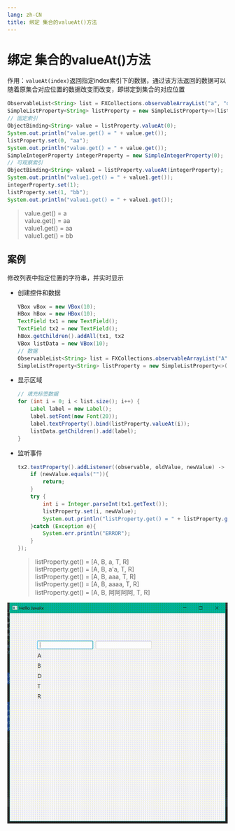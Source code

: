 ```yaml
---
lang: zh-CN
title: 绑定 集合的valueAt()方法
---
```



# 绑定 集合的valueAt()方法

作用：`valueAt(index)`返回指定index索引下的数据，通过该方法返回的数据可以随着原集合对应位置的数据改变而改变，即绑定到集合的对应位置

  
```java
ObservableList<String> list = FXCollections.observableArrayList("a", "d", "c");  
SimpleListProperty<String> listProperty = new SimpleListProperty<>(list);  
// 固定索引
ObjectBinding<String> value = listProperty.valueAt(0);  
System.out.println("value.get() = " + value.get());  
listProperty.set(0, "aa");  
System.out.println("value.get() = " + value.get());  
SimpleIntegerProperty integerProperty = new SimpleIntegerProperty(0);  
// 可观察索引
ObjectBinding<String> value1 = listProperty.valueAt(integerProperty);  
System.out.println("value1.get() = " + value1.get());  
integerProperty.set(1);  
listProperty.set(1, "bb");  
System.out.println("value1.get() = " + value1.get());
```

> value.get() = a  
> value.get() = aa  
> value1.get() = aa  
> value1.get() = bb

## 案例

修改列表中指定位置的字符串，并实时显示 
* 创建控件和数据
  
    ```java
    VBox vBox = new VBox(10);  
    HBox hBox = new HBox(10);  
    TextField tx1 = new TextField();  
    TextField tx2 = new TextField();  
    hBox.getChildren().addAll(tx1, tx2  
    VBox listData = new VBox(10);
    // 数据  
    ObservableList<String> list = FXCollections.observableArrayList("A", "B", "D", "T", "R");  
    SimpleListProperty<String> listProperty = new SimpleListProperty<>(list);
    ```

* 显示区域
  
    ```java
    // 填充标签数据  
    for (int i = 0; i < list.size(); i++) {  
        Label label = new Label();  
        label.setFont(new Font(20));  
        label.textProperty().bind(listProperty.valueAt(i));  
        listData.getChildren().add(label);  
    }
    ```

* 监听事件
  
    ```java
    tx2.textProperty().addListener((observable, oldValue, newValue) -> {  
        if (newValue.equals("")){  
            return;  
        }  
        try {  
            int i = Integer.parseInt(tx1.getText());  
            listProperty.set(i, newValue);  
            System.out.println("listProperty.get() = " + listProperty.get());  
        }catch (Exception e){  
            System.err.println("ERROR");  
        }  
    });
    ```
    
    > listProperty.get() = [A, B, a, T, R]  
    > listProperty.get() = [A, B, a'a, T, R]  
    > listProperty.get() = [A, B, aaa, T, R]  
    > listProperty.get() = [A, B, aaaa, T, R]  
    > listProperty.get() = [A, B, 阿阿阿阿, T, R]

![](../assets/VeryCapture_20220525204553.gif)